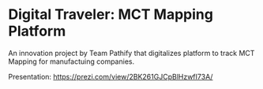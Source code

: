 # Digital Traveler: MCT Mapping Platform

An innovation project by Team Pathify that digitalizes platform to track MCT Mapping for manufactuing companies.

Presentation: https://prezi.com/view/2BK261GJCpBlHzwfI73A/
